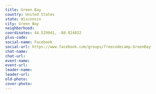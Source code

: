 ```yaml
---
title: Green Bay
country: United States
state: Wisconsin
city: Green Bay
neighborhood: 
coordinates: 44.529941, -88.024832
plus-code:
social-name: Facebook
social-url: https://www.facebook.com/groups/freecodecamp.GreenBay
chat-name:
chat-url:
event-name:
event-url:
leader-name:
leader-url:
old-photo: 
cover-photo:
---
```

